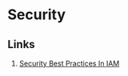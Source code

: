 # Security

## Links

1. [Security Best Practices In IAM](https://docs.aws.amazon.com/IAM/latest/UserGuide/best-practices.html)